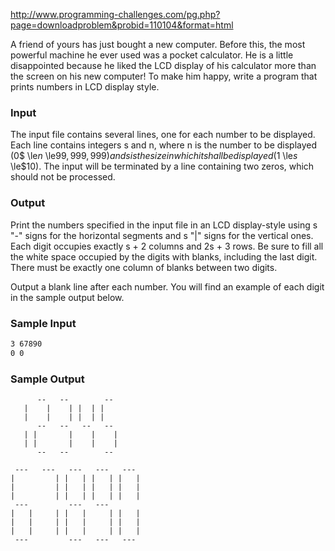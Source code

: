 <http://www.programming-challenges.com/pg.php?page=downloadproblem&probid=110104&format=html>

A friend of yours has just bought a new computer. Before this, the most powerful machine he ever used was a pocket calculator. He is a little disappointed because he liked the LCD display of his calculator more than the screen on his new computer! To make him happy, write a program that prints numbers in LCD display style.

### Input
The input file contains several lines, one for each number to be displayed. Each line contains integers s and n, where n is the number to be displayed (0$ \le$n$ \le$99, 999, 999) and s is the size in which it shall be displayed (1$ \le$s$ \le$10). The input will be terminated by a line containing two zeros, which should not be processed.

### Output
Print the numbers specified in the input file in an LCD display-style using s "-" signs for the horizontal segments and s "|" signs for the vertical ones. Each digit occupies exactly s + 2 columns and 2s + 3 rows. Be sure to fill all the white space occupied by the digits with blanks, including the last digit. There must be exactly one column of blanks between two digits.

Output a blank line after each number. You will find an example of each digit in the sample output below.

### Sample Input
```2 12345
3 67890
0 0
```

### Sample Output
```
      --   --        --
   |    |    | |  | |
   |    |    | |  | |
      --   --   --   --
   | |       |    |    |
   | |       |    |    |
      --   --        --

 ---   ---   ---   ---   ---
|         | |   | |   | |   |
|         | |   | |   | |   |
|         | |   | |   | |   |
 ---         ---   ---
|   |     | |   |     | |   |
|   |     | |   |     | |   |
|   |     | |   |     | |   |
 ---         ---   ---   ---
```